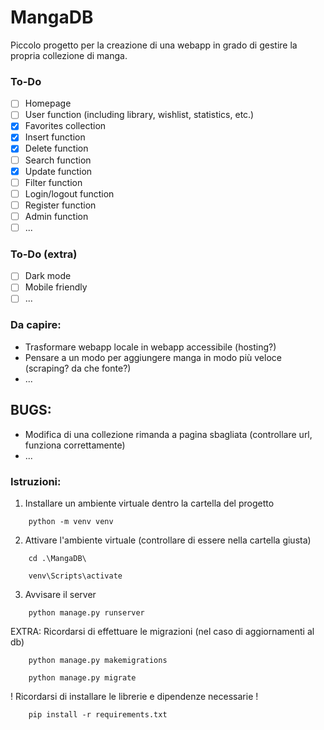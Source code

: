# MangaDB
Piccolo progetto per la creazione di una webapp in grado di gestire la propria collezione di manga.

### To-Do
- [ ] Homepage
- [ ] User function (including library, wishlist, statistics, etc.)
- [X] Favorites collection
- [X] Insert function
- [X] Delete function
- [ ] Search function
- [X] Update function
- [ ] Filter function
- [ ] Login/logout function
- [ ] Register function
- [ ] Admin function
- [ ] ...

### To-Do (extra)
- [ ] Dark mode
- [ ] Mobile friendly
- [ ] ...

### Da capire:
- Trasformare webapp locale in webapp accessibile (hosting?)
- Pensare a un modo per aggiungere manga in modo più veloce (scraping? da che fonte?)
- ...

## BUGS:
- Modifica di una collezione rimanda a pagina sbagliata (controllare url, funziona correttamente)
- ...
 
### Istruzioni:
1. Installare un ambiente virtuale dentro la cartella del progetto
```
    python -m venv venv
```
2. Attivare l'ambiente virtuale (controllare di essere nella cartella giusta)
```
    cd .\MangaDB\
```
```
    venv\Scripts\activate
```

3. Avvisare il server
``` 
    python manage.py runserver
```
EXTRA: Ricordarsi di effettuare le migrazioni (nel caso di aggiornamenti al db)
```
    python manage.py makemigrations
```
```
    python manage.py migrate
```

! Ricordarsi di installare le librerie e dipendenze necessarie !
```
    pip install -r requirements.txt
```